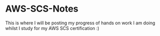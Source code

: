 # AWS-SCS-Notes
This is where I will be posting my progress of hands on work I am doing whilst I study for my AWS SCS certification :)
